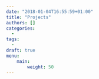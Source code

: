 ```yaml
---
date: "2018-01-04T16:55:59+01:00"
title: "Projects"
authors: []
categories:
  -
tags:
  -
draft: true
menu:
    main:
        weight: 50
---
```

